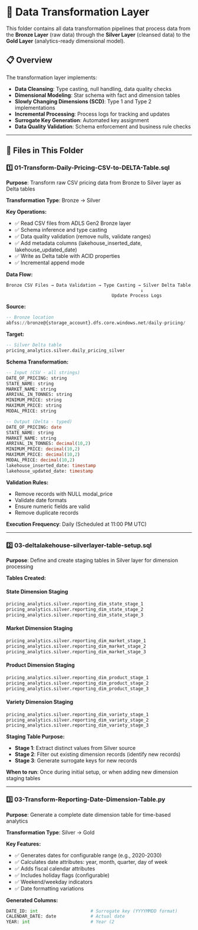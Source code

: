 # 🔄 Data Transformation Layer

This folder contains all data transformation pipelines that process data from the **Bronze Layer** (raw data) through the **Silver Layer** (cleansed data) to the **Gold Layer** (analytics-ready dimensional model).

## 📋 Overview

The transformation layer implements:
- **Data Cleansing**: Type casting, null handling, data quality checks
- **Dimensional Modeling**: Star schema with fact and dimension tables
- **Slowly Changing Dimensions (SCD)**: Type 1 and Type 2 implementations
- **Incremental Processing**: Process logs for tracking and updates
- **Surrogate Key Generation**: Automated key assignment
- **Data Quality Validation**: Schema enforcement and business rule checks

---

## 📂 Files in This Folder

### 1️⃣ **01-Transform-Daily-Pricing-CSV-to-DELTA-Table.sql**
**Purpose**: Transform raw CSV pricing data from Bronze to Silver layer as Delta tables

**Transformation Type**: Bronze → Silver

**Key Operations:**
- ✅ Read CSV files from ADLS Gen2 Bronze layer
- ✅ Schema inference and type casting
- ✅ Data quality validation (remove nulls, validate ranges)
- ✅ Add metadata columns (lakehouse_inserted_date, lakehouse_updated_date)
- ✅ Write as Delta table with ACID properties
- ✅ Incremental append mode

**Data Flow:**
```
Bronze CSV Files → Data Validation → Type Casting → Silver Delta Table
                                                   ↓
                                        Update Process Logs
```

**Source:**
```sql
-- Bronze location
abfss://bronze@{storage_account}.dfs.core.windows.net/daily-pricing/
```

**Target:**
```sql
-- Silver Delta table
pricing_analytics.silver.daily_pricing_silver
```

**Schema Transformation:**
```sql
-- Input (CSV - all strings)
DATE_OF_PRICING: string
STATE_NAME: string
MARKET_NAME: string
ARRIVAL_IN_TONNES: string
MINIMUM_PRICE: string
MAXIMUM_PRICE: string
MODAL_PRICE: string

-- Output (Delta - typed)
DATE_OF_PRICING: date
STATE_NAME: string
MARKET_NAME: string
ARRIVAL_IN_TONNES: decimal(10,2)
MINIMUM_PRICE: decimal(10,2)
MAXIMUM_PRICE: decimal(10,2)
MODAL_PRICE: decimal(10,2)
lakehouse_inserted_date: timestamp
lakehouse_updated_date: timestamp
```

**Validation Rules:**
- Remove records with NULL modal_price
- Validate date formats
- Ensure numeric fields are valid
- Remove duplicate records

**Execution Frequency**: Daily (Scheduled at 11:00 PM UTC)

---

### 2️⃣ **03-deltalakehouse-silverlayer-table-setup.sql**
**Purpose**: Define and create staging tables in Silver layer for dimension processing

**Tables Created:**

#### **State Dimension Staging**
```sql
pricing_analytics.silver.reporting_dim_state_stage_1
pricing_analytics.silver.reporting_dim_state_stage_2
pricing_analytics.silver.reporting_dim_state_stage_3
```

#### **Market Dimension Staging**
```sql
pricing_analytics.silver.reporting_dim_market_stage_1
pricing_analytics.silver.reporting_dim_market_stage_2
pricing_analytics.silver.reporting_dim_market_stage_3
```

#### **Product Dimension Staging**
```sql
pricing_analytics.silver.reporting_dim_product_stage_1
pricing_analytics.silver.reporting_dim_product_stage_2
pricing_analytics.silver.reporting_dim_product_stage_3
```

#### **Variety Dimension Staging**
```sql
pricing_analytics.silver.reporting_dim_variety_stage_1
pricing_analytics.silver.reporting_dim_variety_stage_2
pricing_analytics.silver.reporting_dim_variety_stage_3
```

**Staging Table Purpose:**
- **Stage 1**: Extract distinct values from Silver source
- **Stage 2**: Filter out existing dimension records (identify new records)
- **Stage 3**: Generate surrogate keys for new records

**When to run**: Once during initial setup, or when adding new dimension staging tables

---

### 3️⃣ **03-Transform-Reporting-Date-Dimension-Table.py**
**Purpose**: Generate a complete date dimension table for time-based analytics

**Transformation Type**: Silver → Gold

**Key Features:**
- ✅ Generates dates for configurable range (e.g., 2020-2030)
- ✅ Calculates date attributes: year, month, quarter, day of week
- ✅ Adds fiscal calendar attributes
- ✅ Includes holiday flags (configurable)
- ✅ Weekend/weekday indicators
- ✅ Date formatting variations

**Generated Columns:**
```python
DATE_ID: int                    # Surrogate key (YYYYMMDD format)
CALENDAR_DATE: date             # Actual date
YEAR: int                       # Year (2
